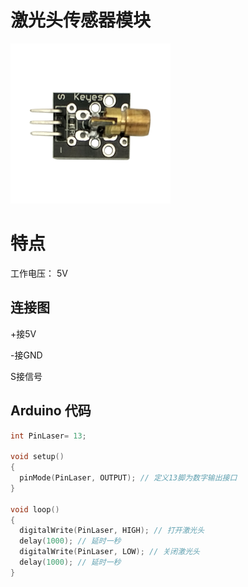 # 激光头传感器模块

![](/assets/jiguangtou.png)

# 特点

工作电压： 5V

## 连接图

+接5V

-接GND

S接信号

## Arduino 代码

```cpp
int PinLaser= 13;

void setup()
{
  pinMode(PinLaser, OUTPUT); // 定义13脚为数字输出接口 
}

void loop()
{
  digitalWrite(PinLaser, HIGH); // 打开激光头
  delay(1000); // 延时一秒
  digitalWrite(PinLaser, LOW); // 关闭激光头
  delay(1000); // 延时一秒
}
```



